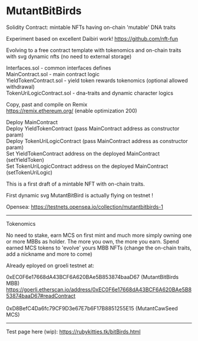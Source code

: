 # MutantBitBirds
Solidity Contract: mintable NFTs having on-chain 'mutable' DNA traits

Experiment based on excellent Daibiri work!
https://github.com/nft-fun

Evolving to a free contract template with tokenomics and on-chain traits with svg dynamic nfts (no need to external storage)

Interfaces.sol - common interfaces defines<br />
MainContract.sol - main contract logic<br />
YieldTokenContract.sol - yield token rewards tokenomics (optional allowed withdrawal)<br />
TokenUriLogicContract.sol - dna-traits and dynamic character logics<br />

Copy, past and compile on Remix<br />
https://remix.ethereum.org/ (enable optimization 200)<br />

Deploy MainContract<br />
Deploy YieldTokenContract (pass MainContract address as constructor param)<br />
Deploy TokenUriLogicContract (pass MainContract address as constructor param)<br />
Set YieldTokenContract address on the deployed MainContract (setYieldToken)<br />
Set TokenUriLogicContract address on the deployed MainContract (setTokenUriLogic)<br />

This is a first draft of a mintable NFT with on-chain traits.

First dynamic svg MutantBitBird is actually flying on testnet !

Opensea:  https://testnets.opensea.io/collection/mutantbitbirds-1

---------------------------------------------------------------------------------------------
Tokenomics 

No need to stake, earn MCS on first mint and much more simply owning one or more MBBs as holder.
The more you own, the more you earn.
Spend earned MCS tokens to 'evolve' yours MBB NFTs (change the on-chain traits, add a nickname and more to come)

Already eployed on groeli testnet at:

0xEC0F6e17668dA43BCF6A620BAe5B853874baaD67 (MutantBitBirds MBB)<br />
https://goerli.etherscan.io/address/0xEC0F6e17668dA43BCF6A620BAe5B853874baaD67#readContract<br />
<br />
0xD8BefC4Da6fc79CF9D3e67E7b6F17B8851255E15 (MutantCawSeed MCS)<br />

-----------------------------------------------------------------------------

Test page here (wip):
https://rubykitties.tk/bitBirds.html

